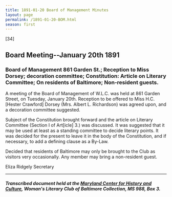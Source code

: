 ```yaml
---
title: 1891-01-20 Board of Management Minutes
layout: page
permalink: /1891-01-20-BOM.html
season: first
---
```


<style>
    #maincontent{
        font-size:1.4em;
    }
</style>
[34]

## Board Meeting--January 20th 1891

### Board of Management 861 Garden St.; Reception to Miss Dorsey; decoration committee; Constitution: Article on Literary Committee; On residents of Baltimore; Non-resident guests.

A meeting of the Board of Management of W.L.C. was held at 861 Garden Street, on Tuesday, January 20th. Reception to be offered to Miss H.C. [Hester Crawford] Dorsey (Mrs. Albert L. Richardson) was agreed upon, and a decoration committee suggested.

Subject of the Constitution brought forward and the article on Literary Committee (Section I of Art[icle] 3.) was discussed. It was suggested that it may be used at least as a standing committee to decide literary points. It was decided for the present to leave it in the body of the Constitution, and if necessary, to add a defining clause as a By-Law.

Decided that residents of Baltimore may only be brought to the Club as visitors very occasionally. Any member may bring a non-resident guest.

Eliza Ridgely
Secretary

<hr>

##### Transcribed document held at the [Maryland Center for History and Culture](http://mdhs.org/), Woman's Literary Club of Baltimore Collection, MS 988, Box 3. 